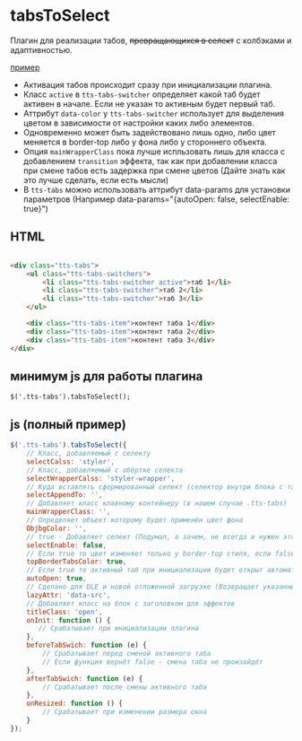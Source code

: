 # tabsToSelect
Плагин для реализации табов, ~~превращающихся в селект~~ с колбэками и адаптивностью.

[пример](https://codepen.io/teramoune/full/zXEZax)

 - Активация табов происходит сразу при инициализации плагина.
 - Класс `active` в `tts-tabs-switcher` определяет какой таб будет активен в начале. Если не указан то активным будет первый таб.
 - Аттрибут `data-color` у `tts-tabs-switcher` использует для выделения цветом в зависимости от настройки каких либо элементов.
 - Одновременно может быть задействовано лишь одно, либо цвет меняется в border-top либо у фона либо у стороннего объекта.
 - Опция `mainWrapperClass` пока лучше испльзовать лишь для класса с добавлением `transition` эффекта, так как при добавлении класса
при смене табов есть задержка при смене цветов (Дайте знать как это лучше сделать, если есть мысли)
 - В `tts-tabs` можно использовать аттрибут data-params для установки параметров (Например data-params="{autoOpen: false, selectEnable: true}")

## HTML
```html

<div class="tts-tabs">
    <ul class="tts-tabs-switchers">
        <li class="tts-tabs-switcher active">таб 1</li>
        <li class="tts-tabs-switcher">таб 2</li>
        <li class="tts-tabs-switcher">таб 3</li>
    </ul>

    <div class="tts-tabs-item">контент таба 1</div>      
    <div class="tts-tabs-item">контент таба 2</div> 
    <div class="tts-tabs-item">контент таба 3</div> 
</div>
```

## минимум js для работы плагина 
`$('.tts-tabs').tabsToSelect();`

## js (полный пример)
```js
$('.tts-tabs').tabsToSelect({
    // Класс, добавляемый с селекту
    selectCalss: 'styler', 
    // Класс, добавляемый с обёртке селекта
    selectWrapperCalss: 'styler-wrapper', 
    // Куда вставлять сформированный селект (селектор внутри блока с табами)
    selectAppendTo: '',
    // Добавляет класс клавному контейнеру (в нашем случае .tts-tabs)
    mainWrapperClass: '',
    // Определяет объект которому будет применён цвет фона
    ObjbgColor: '',
    // true - Добавляет селект (Подумал, а зачем, не всегда и нужен этот селект)
    selectEnable: false,
    // Если true то цвет изменяет только у border-top стиля, если false то цвет меняет у фона
    topBorderTabsColor: true,
    // Если true то активный таб при инициализации будет открыт автоматически
    autoOpen: true,
    // Сделано для DLE и новой отложенной загрузке (Возвращает указанный аттрибут в нормальный)
    lazyAttr: 'data-src',
    // Добавляет класс на блок с заголовком для эффектов
    titleClass: 'open',    
    onInit: function () {
       // Срабатывает при инициализации плагина
    },
    beforeTabSwich: function (e) {
        // Срабатывает перед сменой активного таба
        // Если функция вернёт false - смена таба не произойдёт
    },
    afterTabSwich: function (e) {
        // Срабатывает после смены активного таба
    },
    onResized: function () {
        // Срабатывает при изменении размера окна
    }
});
```

